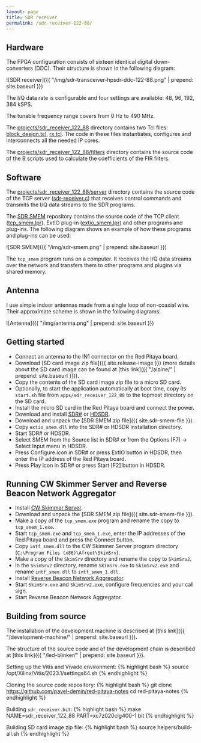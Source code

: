 ```yaml
---
layout: page
title: SDR receiver
permalink: /sdr-receiver-122-88/
---
```


Hardware
-----

The FPGA configuration consists of sixteen identical digital down-converters (DDC). Their structure is shown in the following diagram:

![SDR receiver]({{ "/img/sdr-transceiver-hpsdr-ddc-122-88.png" | prepend: site.baseurl }})

The I/Q data rate is configurable and four settings are available: 48, 96, 192, 384 kSPS.

The tunable frequency range covers from 0 Hz to 490 MHz.

The [projects/sdr_receiver_122_88](https://github.com/pavel-demin/red-pitaya-notes/tree/master/projects/sdr_receiver_122_88) directory contains two Tcl files: [block_design.tcl](https://github.com/pavel-demin/red-pitaya-notes/blob/master/projects/sdr_receiver_122_88/block_design.tcl), [rx.tcl](https://github.com/pavel-demin/red-pitaya-notes/blob/master/projects/sdr_receiver_122_88/rx.tcl). The code in these files instantiates, configures and interconnects all the needed IP cores.

The [projects/sdr_receiver_122_88/filters](https://github.com/pavel-demin/red-pitaya-notes/tree/master/projects/sdr_receiver_122_88/filters) directory contains the source code of the [R](https://www.r-project.org) scripts used to calculate the coefficients of the FIR filters.

Software
-----

The [projects/sdr_receiver_122_88/server](https://github.com/pavel-demin/red-pitaya-notes/tree/master/projects/sdr_receiver_122_88/server) directory contains the source code of the TCP server ([sdr-receiver.c](https://github.com/pavel-demin/red-pitaya-notes/blob/master/projects/sdr_receiver_122_88/server/sdr-receiver.c)) that receives control commands and transmits the I/Q data streams to the SDR programs.

The [SDR SMEM](https://github.com/pavel-demin/sdr-smem) repository contains the source code of the TCP client ([tcp_smem.lpr](https://github.com/pavel-demin/sdr-smem/blob/main/tcp_smem.lpr)), ExtIO plug-in ([extio_smem.lpr](https://github.com/pavel-demin/sdr-smem/blob/main/extio_smem.lpr)) and other programs and plug-ins. The following diagram shows an example of how these programs and plug-ins can be used:

![SDR SMEM]({{ "/img/sdr-smem.png" | prepend: site.baseurl }})

The `tcp_smem` program runs on a computer. It receives the I/Q data streams over the network and transfers them to other programs and plugins via shared memory.

Antenna
-----

I use simple indoor antennas made from a single loop of non-coaxial wire. Their approximate scheme is shown in the following diagrams:

![Antenna]({{ "/img/antenna.png" | prepend: site.baseurl }})

Getting started
-----

 - Connect an antenna to the IN1 connector on the Red Pitaya board.
 - Download [SD card image zip file]({{ site.release-image }}) (more details about the SD card image can be found at [this link]({{ "/alpine/" | prepend: site.baseurl }})).
 - Copy the contents of the SD card image zip file to a micro SD card.
 - Optionally, to start the application automatically at boot time, copy its `start.sh` file from `apps/sdr_receiver_122_88` to the topmost directory on the SD card.
 - Install the micro SD card in the Red Pitaya board and connect the power.
 - Download and install [SDR#](https://www.dropbox.com/sh/5fy49wae6xwxa8a/AAAdAcU238cppWziK4xPRIADa/sdr/sdrsharp_v1.0.0.1361_with_plugins.zip?dl=1) or [HDSDR](https://www.hdsdr.de).
 - Download and unpack the [SDR SMEM zip file]({{ site.sdr-smem-file }}).
 - Copy `extio_smem.dll` into the SDR# or HDSDR installation directory.
 - Start SDR# or HDSDR.
 - Select SMEM from the Source list in SDR# or from the Options [F7] &rarr; Select Input menu in HDSDR.
 - Press Configure icon in SDR# or press ExtIO button in HDSDR, then enter the IP address of the Red Pitaya board.
 - Press Play icon in SDR# or press Start [F2] button in HDSDR.

Running CW Skimmer Server and Reverse Beacon Network Aggregator
-----

 - Install [CW Skimmer Server](https://dxatlas.com/skimserver).
 - Download and unpack the [SDR SMEM zip file]({{ site.sdr-smem-file }}).
 - Make a copy of the `tcp_smem.exe` program and rename the copy to `tcp_smem_1.exe`.
 - Start `tcp_smem.exe` and `tcp_smem_1.exe`, enter the IP addresses of the Red Pitaya board and press the Connect button.
 - Copy `intf_smem.dll` to the CW Skimmer Server program directory (`C:\Program Files (x86)\Afreet\SkimSrv`).
 - Make a copy of the `SkimSrv` directory and rename the copy to `SkimSrv2`.
 - In the `SkimSrv2` directory, rename `SkimSrv.exe` to `SkimSrv2.exe` and rename `intf_smem.dll` to `intf_smem_1.dll`.
 - Install [Reverse Beacon Network Aggregator](https://www.reversebeacon.net/pages/Aggregator+34).
 - Start `SkimSrv.exe` and `SkimSrv2.exe`, configure frequencies and your call sign.
 - Start Reverse Beacon Network Aggregator.

Building from source
-----

The installation of the development machine is described at [this link]({{ "/development-machine/" | prepend: site.baseurl }}).

The structure of the source code and of the development chain is described at [this link]({{ "/led-blinker/" | prepend: site.baseurl }}).

Setting up the Vitis and Vivado environment:
{% highlight bash %}
source /opt/Xilinx/Vitis/2023.1/settings64.sh
{% endhighlight %}

Cloning the source code repository:
{% highlight bash %}
git clone https://github.com/pavel-demin/red-pitaya-notes
cd red-pitaya-notes
{% endhighlight %}

Building `sdr_receiver.bit`:
{% highlight bash %}
make NAME=sdr_receiver_122_88 PART=xc7z020clg400-1 bit
{% endhighlight %}

Building SD card image zip file:
{% highlight bash %}
source helpers/build-all.sh
{% endhighlight %}
